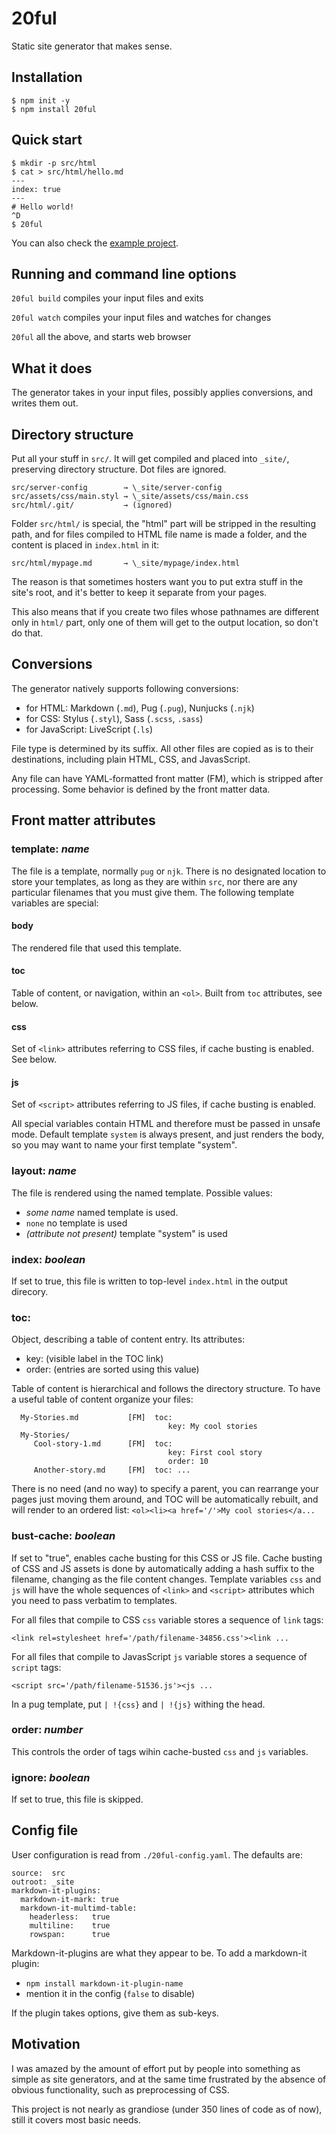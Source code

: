 # 20ful

Static site generator that makes sense.

## Installation

````
$ npm init -y
$ npm install 20ful
````

## Quick start

````
$ mkdir -p src/html
$ cat > src/html/hello.md
---
index: true
---
# Hello world!
^D
$ 20ful
````

You can also check the [example project](https://github.com/punund/20ful-example).

## Running and command line options

`20ful build`
compiles your input files and exits

`20ful watch`
compiles your input files and watches for changes

`20ful`
all the above, and starts web browser

## What it does

The generator takes in your input files, possibly applies conversions, and
writes them out.

## Directory structure

Put all your stuff in `src/`. It will get compiled and placed into
`_site/`, preserving directory structure.  Dot files are ignored.

    src/server-config        → \_site/server-config
    src/assets/css/main.styl → \_site/assets/css/main.css
    src/html/.git/           → (ignored)

Folder `src/html/` is special, the "html" part will be stripped in the resulting
path, and for files compiled to HTML file name is made a folder, and the content
is placed in `index.html` in it:

    src/html/mypage.md       → \_site/mypage/index.html

The reason is that sometimes hosters want you to put extra stuff in the site's
root, and it's better to keep it separate from your pages.

This also means that if you create two files whose pathnames are different only
in `html/` part, only one of them will get to the output location, so don't do
that.

## Conversions

The generator natively supports following conversions:
* for HTML: Markdown (`.md`), Pug (`.pug`), Nunjucks (`.njk`)
* for CSS: Stylus (`.styl`), Sass (`.scss`, `.sass`)
* for JavaScript: LiveScript (`.ls`)

File type is determined by its suffix.  All other files are copied as is to
their destinations, including plain HTML, CSS, and JavasScript.

Any file can have YAML-formatted front matter (FM), which is stripped after
processing.  Some behavior is defined by the front matter data.

## Front matter attributes

### template: *name*

The file is a template, normally `pug` or `njk`. There is no designated location
to store your templates, as long as they are within `src`, nor there are any
particular filenames that you must give them. The following template
variables are special:

#### body
The rendered file that used this template.

#### toc
Table of content, or navigation, within an `<ol>`. Built from `toc` attributes,
see below.

#### css
Set of `<link>` attributes referring to CSS files, if cache busting is enabled.
See below.

#### js
Set of `<script>` attributes referring to JS files, if cache busting is enabled.

All special variables contain HTML and therefore must be passed in unsafe mode.
Default template `system` is always present, and just renders the body, so you
may want to name your first template "system".

### layout: _name_

The file is rendered using the named template. Possible values:

* _some name_
named template is used.
* `none`
no template is used
* _(attribute not present)_
template "system" is used

### index: _boolean_

If set to true, this file is written to top-level `index.html` in the output
direcory.

### toc:

Object, describing a table of content entry. Its attributes:

* key: (visible label in the TOC link)
* order: (entries are sorted using this value)

Table of content is hierarchical and follows the directory structure. To have a
useful table of content organize your files:

      My-Stories.md           [FM]  toc:
                                       key: My cool stories
      My-Stories/
         Cool-story-1.md      [FM]  toc:
                                       key: First cool story
                                       order: 10
         Another-story.md     [FM]  toc: ...

There is no need (and no way) to specify a parent, you can rearrange your
pages just moving them around, and TOC will be automatically rebuilt, and
will render to an ordered list: `<ol><li><a href='/'>My cool stories</a...`


### bust-cache: _boolean_

If set to "true", enables cache busting for this CSS or JS file. Cache busting
of CSS and JS assets is done by automatically adding a hash suffix to the
filename, changing as the file content changes.  Template variables `css` and
`js` will have the whole sequences of `<link>` and `<script>` attributes which
you need to pass verbatim to templates.

For all files that compile to CSS `css` variable stores a sequence of `link`
tags:

    <link rel=stylesheet href='/path/filename-34856.css'><link ...
    
For all files that compile to JavasScript `js` variable stores a sequence of
`script` tags:

    <script src='/path/filename-51536.js'><js ...

In a pug template, put `| !{css}` and `| !{js}` withing the head.

### order: _number_

This controls the order of tags wihin cache-busted `css` and `js` variables.

### ignore: _boolean_

If set to true, this file is skipped.


## Config file

User configuration is read from `./20ful-config.yaml`.  The defaults are:

```
source:  src
outroot: _site
markdown-it-plugins:
  markdown-it-mark: true
  markdown-it-multimd-table:
    headerless:   true
    multiline:    true
    rowspan:      true
```

Markdown-it-plugins are what they appear to be. To add a markdown-it plugin:
* `npm install markdown-it-plugin-name`
* mention it in the config (`false` to disable)

If the plugin takes options, give them as sub-keys.

## Motivation

I was amazed by the amount of effort put by people into something as simple as
site generators, and at the same time frustrated by the absence of obvious
functionality, such as preprocessing of CSS.

This project is not nearly as grandiose (under 350 lines of code as of now),
still it covers most basic needs.
